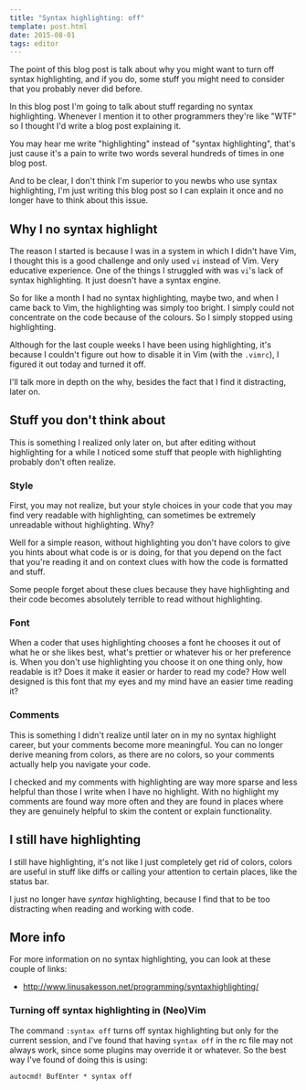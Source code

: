```yaml
---
title: "Syntax highlighting: off"
template: post.html
date: 2015-08-01
tags: editor
---
```


The point of this blog post is talk about why you might want to turn off syntax
highlighting, and if you do, some stuff you might need to consider that you
probably never did before.

In this blog post I'm going to talk about stuff regarding no syntax
highlighting. Whenever I mention it to other programmers they're like "WTF" so I
thought I'd write a blog post explaining it.

You may hear me write "highlighting" instead of "syntax highlighting", that's
just cause it's a pain to write two words several hundreds of times in one blog
post.

And to be clear, I don't think I'm superior to you newbs who use syntax
highlighting, I'm just writing this blog post so I can explain it once and no
longer have to think about this issue.

## Why I no syntax highlight

The reason I started is because I was in a system in which I didn't have Vim, I
thought this is a good challenge and only used `vi` instead of Vim. Very
educative experience. One of the things I struggled with was `vi`'s lack of
syntax highlighting. It just doesn't have a syntax engine.

So for like a month I had no syntax highlighting, maybe two, and when I came
back to Vim, the highlighting was simply too bright. I simply could not
concentrate on the code because of the colours. So I simply stopped using
highlighting.

Although for the last couple weeks I have been using highlighting, it's because
I couldn't figure out how to disable it in Vim (with the `.vimrc`), I figured it
out today and turned it off.

I'll talk more in depth on the why, besides the fact that I find it distracting,
later on.

## Stuff you don't think about

This is something I realized only later on, but after editing without
highlighting for a while I noticed some stuff that people with highlighting
probably don't often realize.

### Style

First, you may not realize, but your style choices in your code that you may
find very readable with highlighting, can sometimes be extremely unreadable
without highlighting. Why?

Well for a simple reason, without highlighting you don't have colors to give you
hints about what code is or is doing, for that you depend on the fact that
you're reading it and on context clues with how the code is formatted and stuff.

Some people forget about these clues because they have highlighting and their
code becomes absolutely terrible to read without highlighting.

### Font

When a coder that uses highlighting chooses a font he chooses it out of what he
or she likes best, what's prettier or whatever his or her preference is. When
you don't use highlighting you choose it on one thing only, how readable is it?
Does it make it easier or harder to read my code? How well designed is this font
that my eyes and my mind have an easier time reading it?

### Comments

This is something I didn't realize until later on in my no syntax highlight
career, but your comments become more meaningful. You can no longer derive
meaning from colors, as there are no colors, so your comments actually help you
navigate your code.

I checked and my comments with highlighting are way more sparse and less helpful
than those I write when I have no highlight. With no highlight my comments are
found way more often and they are found in places where they are genuinely
helpful to skim the content or explain functionality.

## I still have highlighting

I still have highlighting, it's not like I just completely get rid of colors,
colors are useful in stuff like diffs or calling your attention to certain
places, like the status bar.

I just no longer have *syntax* highlighting, because I find that to be too
distracting when reading and working with code.

## More info

For more information on no syntax highlighting, you can look at these couple of
links:

- http://www.linusakesson.net/programming/syntaxhighlighting/

### Turning off syntax highlighting in (Neo)Vim

The command `:syntax off` turns off syntax highlighting but only for the current
session, and I've found that having `syntax off` in the rc file may not always
work, since some plugins may override it or whatever. So the best way I've found
of doing this is using:

```
autocmd! BufEnter * syntax off
```
